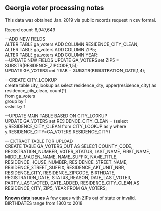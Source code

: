 ## Georgia voter processing notes

This data was obtained Jan. 2019 via public records request in csv formal.

Record count: 6,947,649

--ADD NEW FIELDS  
ALTER TABLE ga_voters ADD COLUMN RESIDENCE_CITY_CLEAN;  
ALTER TABLE ga_voters ADD COLUMN ZIP5;  
ALTER TABLE ga_voters ADD COLUMN YEAR;  
--UPDATE NEW FIELDS
UPDATE GA_VOTERS set ZIP5 = SUBSTR(RESIDENCE_ZIPCODE,1,5);  
UPDATE GA_VOTERS set YEAR = SUBSTR(REGISTRATION_DATE,1,4);  

--CREATE CITY_LOOKUP  
create table city_lookup as select residence_city, upper(residence_city) as residence_city_clean, count(*)  
from ga_voters  
group by 1  
order by 1  

--UPDATE MAIN TABLE BASED ON CITY_LOOKUP  
UPDATE GA_VOTERS set RESIDENCE_CITY_CLEAN = (select y.RESIDENCE_CITY_CLEAN from CITY_LOOKUP as y where y.RESIDENCE_CITY=GA_VOTERS.RESIDENCE_CITY)  


-- EXTRACT TABLE FOR UPLOAD  
CREATE TABLE GA_VOTERS_OUT AS SELECT COUNTY_CODE, REGISTRATION_NUMBER, VOTER_STATUS, LAST_NAME,
FIRST_NAME, MIDDLE_MAIDEN_NAME, NAME_SUFFIX, NAME_TITLE,
RESIDENCE_HOUSE_NUMBER, RESIDENCE_STREET_NAME, RESIDENCE_STREET_SUFFIX,
RESIDENCE_APT_UNIT_NBR, RESIDENCE_CITY, RESIDENCE_ZIPCODE, BIRTHDATE,
REGISTRATION_DATE, STATUS_REASON, DATE_LAST_VOTED, PARTY_LAST_VOTED,
DATE_ADDED,  RESIDENCE_CITY_CLEAN AS RESIDENCE_CITY, ZIP5, YEAR
FROM GA_VOTERS;  

**Known data issues**
A few cases with ZIPs out of state or invalid.
BIRTHDATES range from 1800 to 2018

